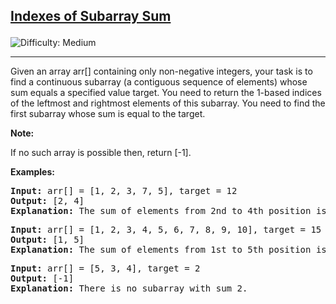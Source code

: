 <h2><a href="https://www.geeksforgeeks.org/problems/subarray-with-given-sum-1587115621/1">Indexes of Subarray Sum

</a></h2>  <img src='https://img.shields.io/badge/Difficulty-Medium-orange' alt='Difficulty: Medium' /><hr>

<p>Given an array arr[] containing only non-negative integers, your task is to find a continuous subarray (a contiguous sequence of elements) whose sum equals a specified value target. You need to return the 1-based indices of the leftmost and rightmost elements of this subarray. You need to find the first subarray whose sum is equal to the target.</p>
<b>Note:</b><p>If no such array is possible then, return [-1].</p>


<b>Examples:</b>

<pre>
<b>Input:</b> arr[] = [1, 2, 3, 7, 5], target = 12
<b>Output:</b> [2, 4]
<b>Explanation:</b> The sum of elements from 2nd to 4th position is 12.
</pre>

<pre>
<b>Input:</b> arr[] = [1, 2, 3, 4, 5, 6, 7, 8, 9, 10], target = 15
<b>Output:</b> [1, 5]
<b>Explanation:</b> The sum of elements from 1st to 5th position is 15.
</pre>

<pre>
<b>Input:</b> arr[] = [5, 3, 4], target = 2
<b>Output:</b> [-1]
<b>Explanation:</b> There is no subarray with sum 2.
</pre>










